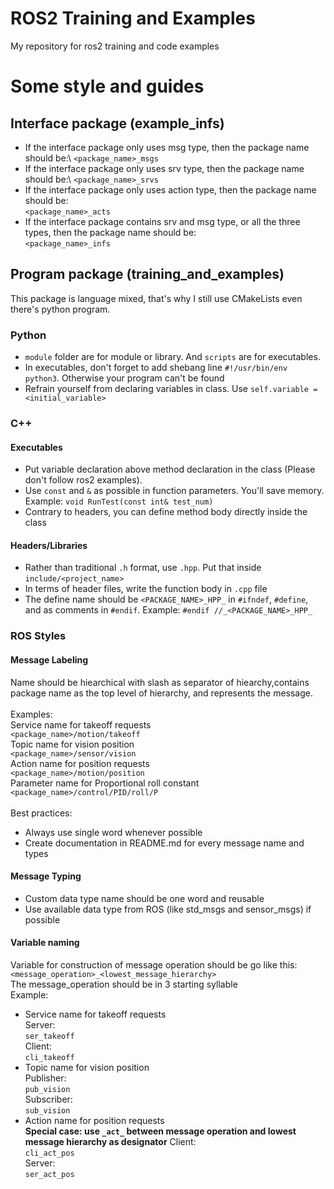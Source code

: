# ROS2 Training and Examples
My repository for ros2 training and code examples

# Some style and guides
## Interface package (example_infs)
- If the interface package only uses msg type, then the package name should be:\ 
`<package_name>_msgs`
- If the interface package only uses srv type, then the package name should be:\ 
`<package_name>_srvs`
- If the interface package only uses action type, then the package name should be:\
`<package_name>_acts`
- If the interface package contains srv and msg type, or all the three types, then the package name should be:\
`<package_name>_infs`

## Program package (training_and_examples)
This package is language mixed, that's why I still use CMakeLists even there's python program.
### Python
- `module` folder are for module or library. And `scripts` are for executables.
- In executables, don't forget to add shebang line `#!/usr/bin/env python3`. Otherwise your program can't be found
- Refrain yourself from declaring variables in class. Use `self.variable = <initial_variable>`
### C++
#### Executables
- Put variable declaration above method declaration in the class (Please don't follow ros2 examples).
- Use `const` and `&` as possible in function parameters. You'll save memory. 
Example: `void RunTest(const int& test_num)`
- Contrary to headers, you can define method body directly inside the class
#### Headers/Libraries
- Rather than traditional `.h` format, use `.hpp`. Put that inside `include/<project_name>`
- In terms of header files, write the function body in `.cpp` file
- The define name should be `<PACKAGE_NAME>_HPP_` in `#ifndef`, `#define`, and as comments in `#endif`. Example: `#endif //_<PACKAGE_NAME>_HPP_`
### ROS Styles
#### Message Labeling
Name should be hiearchical with slash as separator of hiearchy,contains package name as the top level of hierarchy, and represents the message.\
\
Examples:\
Service name for takeoff requests\
`<package_name>/motion/takeoff`\
Topic name for vision position\
`<package_name>/sensor/vision`\
Action name for position requests\
`<package_name>/motion/position`\
Parameter name for Proportional roll constant\
`<package_name>/control/PID/roll/P`\
\
Best practices:
- Always use single word whenever possible
- Create documentation in README.md for every message name and types
#### Message Typing
- Custom data type name should be one word and reusable
- Use available data type from ROS (like std_msgs and sensor_msgs) if possible
#### Variable naming
Variable for construction of message operation should be go like this:\
`<message_operation>_<lowest_message_hierarchy>`\
The message_operation should be in 3 starting syllable
\
Example:
- Service name for takeoff requests\
Server:\
`ser_takeoff`\
Client:\
`cli_takeoff`
- Topic name for vision position\
Publisher:\
`pub_vision`\
Subscriber:\
`sub_vision`
- Action name for position requests\
**Special case: use `_act_` between message operation and lowest message hierarchy as designator**
Client:\
`cli_act_pos`\
Server:\
`ser_act_pos`
